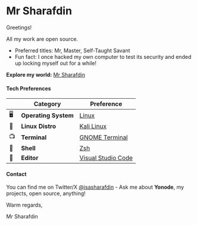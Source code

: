 # Mr Sharafdin

Greetings!

All my work are open source.

- Preferred titles: Mr, Master, Self-Taught Savant
- Fun fact: I once hacked my own computer to test its security and ended up locking myself out for a while!

**Explore my world:** [Mr Sharafdin](https://sharafdin.com)

#### Tech Preferences

| |        **Category**       | **Preference**
|-|-----------------------|-----------------------------------------------------------|
|🖥| **Operating System** | [Linux](https://www.linux.org/)                           |
|🐧| **Linux Distro**     | [Kali Linux](https://www.kali.org/)                       |
|📺| **Terminal**         | [GNOME Terminal](https://wiki.gnome.org/Apps/Terminal)   |
|🐚| **Shell**            | [Zsh](https://www.zsh.org/)                               |
|📝| **Editor**           | [Visual Studio Code](https://github.com/Microsoft/vscode) |

#### Contact

You can find me on Twitter/X [@isasharafdin](https://twitter.com/isasharafdin) - Ask me about **Yonode**, my projects, open source, anything!

Warm regards,

Mr Sharafdin
